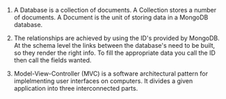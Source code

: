 1. A Database is a collection of documents.
   A Collection stores a number of documents.
   A Document is the unit of storing data in a MongoDB database.

2. The relationships are achieved by using the ID's provided by MongoDB. At     the schema level the links between the database's need to be built, so       they render the right info. To fill the appropriate data you call the ID     then call the fields wanted.

3. Model-View-Controller (MVC) is a software architectural pattern for          implelmenting user interfaces on computers. It divides a given               application into three interconnected parts.
   
